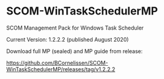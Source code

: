 # SCOM-WinTaskSchedulerMP
SCOM Management  Pack for Windows Task Scheduler

Current Version: 1.2.2.2 (published August 2020)

Download full MP (sealed) and MP guide from release:

https://github.com/BCornelissen/SCOM-WinTaskSchedulerMP/releases/tag/v1.2.2.2

